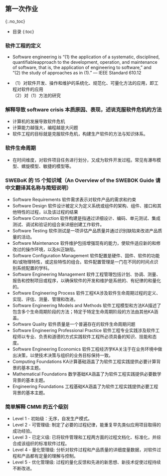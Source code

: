 ## 第一次作业
{:.no_toc}

* 目录
{:toc}
### 软件工程的定义

- Software engineering is “(1) the application of a systematic, disciplined, quantifiableapproach to the development, operation, and maintenance of software, that is, the application of engineering to software,” and   
“(2) the study of approaches as in (1).” –– IEEE Standard 610.12  

- （1）对软件开发、操作和维护的系统化、规范化、可量化方法的应用，即工程对软件的应用  
（2）对（1）方法的研究


### 解释导致 software crisis 本质原因、表现，述说克服软件危机的方法

- 计算机的发展导致软件危机
- 计算能力越强大，编程越是大问题
- 软件工程的目标就是克服软件危机，构建生产软件的方法与知识体系。

### 软件生命周期
- 在时间维度，对软件项目任务进行划分，又成为软件开发过程。常见有瀑布模型、螺旋模型、敏捷的模型等。


### SWEBoK 的 15 个知识域（An Overview of the SWEBOK Guide 请中文翻译其名称与简短说明）
- Software Requirements		软件需求表示对软件产品的需求和约束
- Software Design			软件设计被定义为定义系统或组件的架构、组件、接口和其他特性的过程，以及该过程的结果
- Software Construction		软件构建是指通过详细设计、编码、单元测试、集成测试、调试和验证的组合来详细创建工作软件。
- Software Testing			软件测试是一项评估产品质量并通过识别缺陷来改进产品质量的活动。
- Software Maintenance		软件维护包括增强现有的能力，使软件适应新的和修改过的操作环境，以及纠正缺陷。
- Software Configuration Management	软件配置是硬件、固件、软件的功能和/或物理特性，或这些特性的组合。软件配置管理是一门在不同的时间点识别系统配置的学科。
- Software Engineering Management	软件工程管理包括计划、协调、测量、报告和控制项目或程序，以确保软件的开发和维护是系统的、有纪律的和量化的。
- Software Engineering Process		软件工程KA涉及软件生命周期过程的定义、实现、评估、测量、管理和改进。
- Software Engineering Models and Methods	软件工程模型和方法KA描述了包含多个生命周期阶段的方法；特定于特定生命周期阶段的方法由其他KA涵盖。
- Software Quality						软件质量是一个普遍存在的软件生命周期问题
- Software Engineering Professional Practice	软件工程专业实践涉及软件工程师以专业、负责和道德的方式实践软件工程所必须具备的知识、技能和态度。
- Software Engineering Economics	软件工程经济学KA关注于在业务环境中做出决策，以使技术决策与组织的业务目标保持一致。
- Computing Foundations		KA计算基础涵盖了为软件工程实践提供必要计算背景的基本主题。
- Mathematical Foundations		数学基础KA涵盖了为软件工程实践提供必要数学背景的基本主题。
- Engineering Foundations		工程基础KA涵盖了为软件工程实践提供必要工程背景的基本主题。  
 
### 简单解释 CMMI 的五个级别
- Level 1 - 初始级：无序，自发生产模式。
- Level 2 - 可管理级: 制定了必要的过程纪律，能重复早先类似应用项目取得的成功经验。
- Level 3 - 已定义级: 已将软件管理和工程两方面的过程文档化、标准化，并综合成该组织的标准软件过程。
- Level 4 - 量化管理级: 分析对软件过程和产品质量的详细度量数据，对软件过程和产品都有定量的理解与控制。
- Level 5 - 优化管理级: 过程的量化反馈和先进的新思想、新技术促使过程持续不断改进。


 
 
